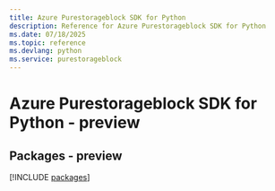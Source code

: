 ```yaml
---
title: Azure Purestorageblock SDK for Python
description: Reference for Azure Purestorageblock SDK for Python
ms.date: 07/18/2025
ms.topic: reference
ms.devlang: python
ms.service: purestorageblock
---
```

# Azure Purestorageblock SDK for Python - preview
## Packages - preview
[!INCLUDE [packages](purestorageblock-index.md)]